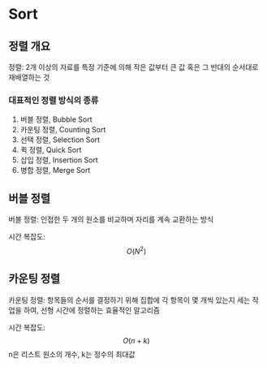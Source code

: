 # Sort

## 정렬 개요

정렬: 2개 이상의 자료를 특정 기준에 의해 작은 값부터 큰 값 혹은 그 반대의 순서대로 재배열하는 것

### 대표적인 정렬 방식의 종류

1. 버블 정렬, Bubble Sort
2. 카운팅 정렬, Counting Sort
3. 선택 정렬, Selection Sort
4. 퀵 정렬, Quick Sort
5. 삽입 정렬, Insertion Sort
6. 병합 정렬, Merge Sort

## 버블 정렬

버블 정렬: 인접한 두 개의 원소를 비교하며 자리를 계속 교환하는 방식

시간 복잡도: $$ O(N^2) $$ 

## 카운팅 정렬

카운팅 정렬: 항목들의 순서를 결정하기 위해 집합에 각 항목이 몇 개씩 있는지 세는 작업을 하여, 선형 시간에 정렬하는 효율적인 알고리즘

시간 복잡도: $$O(n+k)$$ n은 리스트 원소의 개수, k는 정수의 최대값
